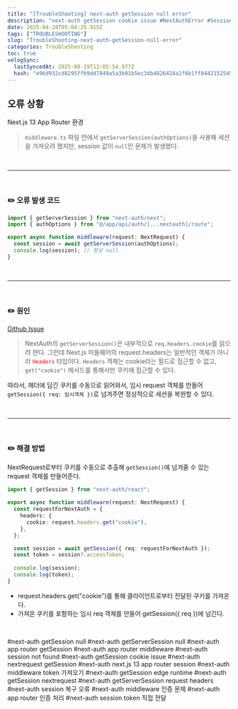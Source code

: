 ```yaml
---
title: "[TroubleShooting] next-auth getSession null error"
description: "next-auth getSession cookie issue #NextAuthError #SessionNullError #GetSessionProblem #ServerSessionIssue"
date: 2025-04-28T05:04:25.915Z
tags: ["TROUBLESHOOTING"]
slug: "TroubleShooting-next-auth-getSession-null-error"
categories: TroubleShooting
toc: true
velogSync:
  lastSyncedAt: 2025-08-19T12:05:54.977Z
  hash: "e96d932cd8295ffb9dd7849a5a3b91b5ec3db4826424a1f6b1ff0442152545a1"
---
```


## 오류 상황
Next.js 13 App Router 환경 

>`middleware.ts` 파일 안에서 `getServerSession(authOptions)`을 사용해 세션을 가져오려 했지만, session 값이 `null`인 문제가 발생했다. 

<br>

---

<br>

### ✏️ 오류 발생 코드
```ts
import { getServerSession } from "next-auth/next";
import { authOptions } from "@/app/api/auth/[...nextauth]/route";

export async function middleware(request: NextRequest) {
  const session = await getServerSession(authOptions);
  console.log(session); // 항상 null
}
```

<br>

---

<br>

### ✏️ 원인

<a href="https://github.com/nextauthjs/next-auth/issues/4042">Github Issue</a>

>NextAuth의 `getServerSession()`은 내부적으로 `req.headers.cookie`를 읽으려 한다.
그런데 Next.js 미들웨어의 request.headers는 일반적인 객체가 아니라 <span style="color:red">`Headers`</span> 타입이다.
`Headers` 객체는 cookie라는 필드로 접근할 수 없고, `get("cookie")` 메서드를 통해서만 쿠키에 접근할 수 있다.

따라서, 헤더에 담긴 쿠키를 수동으로 읽어와서, 임시 request 객체를 만들어 `getSession({ req: 임시객체 })`로 넘겨주면 정상적으로 세션을 복원할 수 있다.

<br>

---

<br>

### ✏️ 해결 방법
NextRequest로부터 쿠키를 수동으로 추출해 `getSession()`에 넘겨줄 수 있는 request 객체를 만들어준다.

```ts
import { getSession } from "next-auth/react";

export async function middleware(request: NextRequest) {
  const requestForNextAuth = {
    headers: {
      cookie: request.headers.get("cookie"),
    },
  };

  const session = await getSession({ req: requestForNextAuth });
  const token = session?.accessToken;
  
  console.log(session);
  console.log(token);
}
```
- request.headers.get("cookie")를 통해 클라이언트로부터 전달된 쿠키를 가져온다.
- 가져온 쿠키를 포함하는 임시 req 객체를 만들어 getSession({ req })에 넘긴다.

<br>

#next-auth getSession null
#next-auth getServerSession null
#next-auth app router getSession
#next-auth app router middleware
#next-auth session not found
#next-auth getSession cookie issue
#next-auth nextrequest getSession
#next-auth next.js 13 app router session
#next-auth middleware token 가져오기
#next-auth getSession edge runtime
#next-auth getSession nextrequest
#next-auth getServerSession request headers
#next-auth session 복구 오류
#next-auth middleware 인증 문제
#next-auth app router 인증 처리
#next-auth session token 직접 전달

